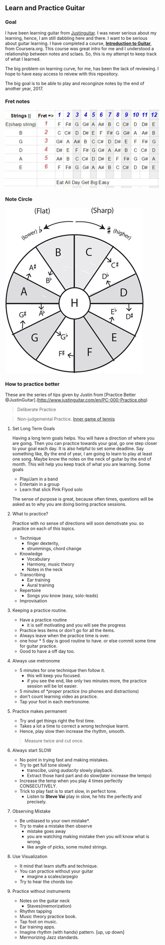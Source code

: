 

## Learn and Practice Guitar



### Goal
I have been learning guitar from [Justinguitar](http://www.justinguitar.com/en/BC-000-BeginnersCourse.php). I was never serious about my learning, hence, I am still dabbling here and there.
I want to be serious about guitar learning. I have completed a course, [**Introduction to Guitar**](https://www.coursera.org/learn/guitar), from Coursera.org. This course was great intro for me and I understood a relationship between notes and sclaes.
So, this is my attempt to keep track of what I learned.

The big problem on learning curve, for me, has been the lack of reviewing. I hope to have easy access to reivew with this repository. 

The big goal is to be able to play and reconginze notes by the end of another year, 2017.


### Fret notes

   ![Guitar Fret Notes](https://github.com/rchopoon/Learn-Guitar/blob/master/images/Guitar_Fret_Notes.JPG)

### Note Circle
   ![Note Cirlce](https://github.com/rchopoon/Learn-Guitar/blob/master/images/NoteWheel.png)


### How to practice better

These are the series of tips given by Justin from [Practice Better @JustinGuitar].(http://www.justinguitar.com/en/PC-000-Practice.php)
> Deliberate Practice

> Non-judgemental Practice. [Inner game of tennis](https://www.amazon.com/Inner-Game-Tennis-Classic-Performance-ebook/dp/B003T0G9E4)

   1. Set Long Term Goals

      Having a long term goals helps. You will have a direction of where you are going. Then you can practice towards your goal, go one step closer to your goal each day. It is also helpful to set some deadline. Say something like, By the end of year, I am going to learn to play at least one song. Maybe know the notes on the neck of guitar by the end of month. This will help you keep track of what you are learning.
      Some goals
         + Play/Jam in a band
         + Entertain in a group
         + Learn that slick Pink Flyod solo
   
      The sense of purpose is great, because often times, questions will be asked as to why you are doing boring practice sessions.

   2. What to practice?

      Practice with no sense of directions will soon demotivate you. so practice on each of this topics. 

      + Technique
         - finger dexterity,
         - strummings, chord change
      + Knowledge
         - Vocabulary
         - Harmony, music theory
         - Notes in the neck
      + Transcribing
         - Ear training
         - Aural training
      + Repertoire
         - Songs you know (easy, solo-leads)
      + Improvisation
       
      

   3. Keeping a practice routine.

      + Have a practice routine
         + it is self motivating and you will see the progress
      + Practice less items or don't go for all the items.
      + Always leave when the practice time is over.
      + one hour * 5 day is good routine to have. or else commit some time for guitar practice.
      + Good to have a off day too.

   4. Always use metronome
      + 5 minutes for one technique then follow it.
         + this will keep you focused.
         + if you see the end, like only two minutes more, the practice session will be lot easier.
      + 5 minutes of **proper* practice (no phones and distractions)
      + don't count learning video as practice.  
      + Tap your foot in each mertronome.

   5. Practice makes permanent
      + Try and get things right the first time.
      + Takes a lot a time to correct a wrong technqiue learnt.
      + Hence, play slow then increase the rhythm, smooth.

      > Measure twice and cut once.

   6. Always start SLOW
      + No point in trying fast and making mistakes.
      + Try to get full tone slowly
         + transcibe, using _audacity_ slowly playback.
         + Extract those hard part and do slow(later increase the tempo)
      + Increase the temp when you play 4 times perfectly CONSECUTIVELY.
      + Trick to play fast is to start slow, in perfect tone.
         + Listen to **Steve Vai** play in slow, he hits the perfectly and precisely.

   7. Observing Mistake
      + Be unbiased to your own mistake*.
      + Try to make a mistake then observe
         + mistake goes away
         + you are watching making mistake then you will know what is wrong.
         + like angle of picks, some muted strings.

   8. Use Visualization
      + It mind that learn stuffs and technique.
      + You can practice without your guitar
         + imagine a scales/arpegio
      + Try to hear the chords too

   9. Practice without instruments
      + Notes on the guitar neck
         + Staves(memorization)
      + Rhythm tapping
      + Music theory practice book.
      + Tap foot on music.
      + Ear training apps. 
      + Imagine rhythm (with hands) pattern. [up, up down]
      + Mermorizing Jazz standards.
   